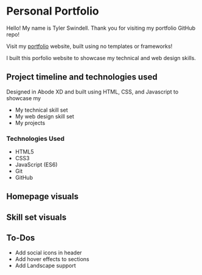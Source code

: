 # Personal Portfolio

Hello! My name is Tyler Swindell. Thank you for visiting my portfolio GitHub repo!

Visit my [portfolio](https://tylerswindell.github.io/Portfolio/) website, built using no templates or frameworks!

I built this porfolio website to showcase my technical and web design skills.

## Project timeline and technologies used

Designed in Abode XD and built using HTML, CSS, and Javascript to showcase my

- My technical skill set
- My web design skill set
- My projects

### Technologies Used

- HTML5
- CSS3
- JavaScript (ES6)
- Git
- GitHub

## Homepage visuals

## Skill set visuals

## To-Dos

- Add social icons in header
- Add hover effects to sections
- Add Landscape support

